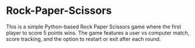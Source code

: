 # Rock-Paper-Scissors
This is a simple Python-based Rock Paper Scissors game where the first player to score 5 points wins. The game features a user vs computer match, score tracking, and the option to restart or exit after each round.
